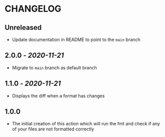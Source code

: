 # CHANGELOG

## Unreleased

- Update documentation in README to point to the `main` branch

## 2.0.0 - *2020-11-21*

- Migrate to `main` branch as default branch

## 1.1.0 - *2020-11-21*

- Displays the diff when a format has changes

## 1.0.0

- The initial creation of this action which will run the fmt and check if any of your files are not formatted correctly
